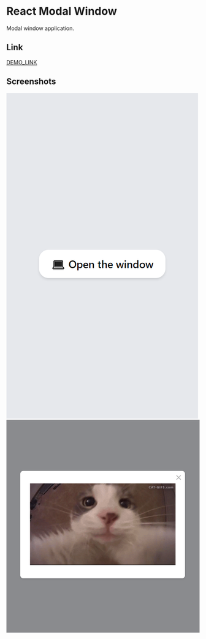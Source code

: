 # React Modal Window

Modal window application.

## Link

[DEMO_LINK](https://boikoua.github.io/react_modal-window/)

## Screenshots

![Example](./modal_1.png)
![Example](./modal_2.png)

